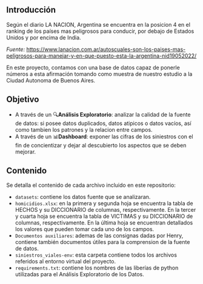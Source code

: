 ## Introducción

Según el diario LA NACION, Argentina se encuentra en la posicion 4 en el ranking de los países mas peligrosos para conducir, por debajo de Estados Unidos y por encima de India.

*Fuente:* https://www.lanacion.com.ar/autoscuales-son-los-paises-mas-peligrosos-para-manejar-y-en-que-puesto-esta-la-argentina-nid19052022/

En este proyecto, contamos con una base de datos capaz de ponerle números a esta afirmación tomando como muestra de nuestro estudio a la Ciudad Autonoma de Buenos Aires.

## Objetivo

- A través de un 🔍**Análisis Exploratorio**: analizar la calidad de la fuente de datos: si posee datos duplicados, datos atipicos o datos vacíos, así como tambien los patrones y la relacion entre campos.
- A través de un 📊**Dashboard**: exponer las cifras de los siniestros con el fin de concientizar y dejar al descubierto los aspectos que se deben mejorar.

## Contenido

Se detalla el contenido de cada archivo incluido en este repositorio:
- `datasets`: contiene los datos fuente que se analizaran.
- `homicidios.xlsx`: en la primera y segunda hoja se encuentra la tabla de HECHOS y su DICCIONARIO de columnas, respectivamente. En la tercer y cuarta hoja se encuentra la tabla de VICTIMAS y su DICCIONARIO de columnas, respectivamente. En la última hoja se encuentran detallados los valores que pueden tomar cada uno de los campos.
- `Documentos auxiliares`: ademas de las consignas dadas por Henry, contiene también documentos útiles para la comprension de la fuente de datos.
- `siniestros_viales-env`: esta carpeta contiene todos los archivos referidos al entorno virtual del proyecto.
- `requirements.txt`: contiene los nombres de las liberías de python utilizadas para el Análisis Exploratorio de los Datos.